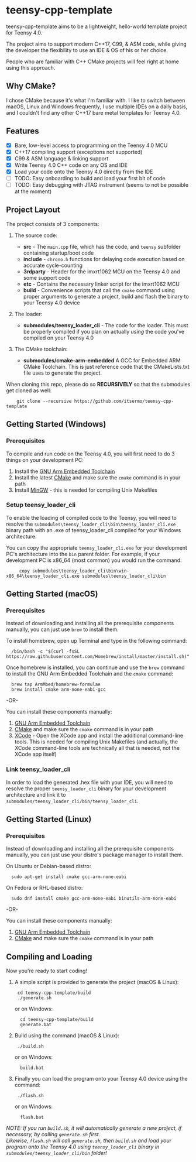 # teensy-cpp-template
teensy-cpp-template aims to be a lightweight, hello-world template project for Teensy 4.0.

The project aims to support modern C++17, C99, & ASM code, while giving the developer the flexibility to use an IDE & OS of his or her choice.

People who are familiar with C++ CMake projects will feel right at home using this approach.

## Why CMake?
I chose CMake because it's what I'm familiar with. I like to switch between macOS, Linux and Windows frequently, I use multiple IDEs on a daily basis, and I couldn't find any other C++17 bare metal templates for Teensy 4.0.

## Features

- [x] Bare, low-level access to programming on the Teensy 4.0 MCU
- [x] C++17 compiling support (exceptions not supported)
- [x] C99 & ASM language & linking support
- [x] Write Teensy 4.0 C++ code on any OS and IDE
- [x] Load your code onto the Teensy 4.0 directly from the IDE
- [ ] TODO: Easy onboarding to build and load your first bit of code
- [ ] TODO: Easy debugging with JTAG instrument (seems to not be possible at the moment)

## Project Layout

The project consists of 3 components:

1. The source code:  
    * **src**      - The `main.cpp` file, which has the code, and `teensy` subfolder containing startup/boot code  
    * **include**  - `chrono.h` functions for delaying code execution based on accurate cycle-counting  
    * **3rdparty** - Header for the imxrt1062 MCU on the Teensy 4.0 and some support code    
    * **etc**      - Contains the necessary linker script for the imxrt1062 MCU  
    * **build**    - Convenience scripts that call the `cmake` command using proper arguments to generate a project, build and flash the binary to your Teensy 4.0 device
    
2. The loader:
    * **submodules/teensy_loader_cli** - The code for the loader.
    This must be properly compiled if you plan on actually *using* the code you've compiled on your Teensy 4.0
        
3. The CMake toolchain:
    * **submodules/cmake-arm-embedded** A GCC for Embedded ARM CMake Toolchain.
    This is just reference code that the CMakeLists.txt file uses to generate the project.

When cloning this repo, please do so **RECURSIVELY** so that the submodules get cloned as well:

        git clone --recursive https://github.com/itsermo/teensy-cpp-template
 
## Getting Started (Windows) 

### Prerequisites

To compile and run code on the Teensy 4.0, you will first need to do 3 things on your development PC:

1. Install the [GNU Arm Embedded Toolchain](https://developer.arm.com/tools-and-software/open-source-software/developer-tools/gnu-toolchain/gnu-rm/downloads)
2. Install the latest [CMake](https://cmake.org/download/) and make sure the `cmake` command is in your path
3. Install [MinGW](http://www.mingw.org/) - this is needed for compiling Unix Makefiles

### Setup teensy_loader_cli

To enable the loading of compiled code to the Teensy, you will need to resolve the `submodules\teensy_loader_cli\bin\teensy_loader_cli.exe` binary path with an .exe of teensy_loader_cli compiled for your Windows architecture.

You can copy the appropriate `teensy_loader_cli.exe` for your development PC's architecture into the `bin` parent folder.  For example, if your development PC is x86_64 (most common) you would run the command:

         copy submodules\teensy_loader_cli\bin\win-x86_64\teensy_loader_cli.exe submodules\teensy_loader_cli\bin

## Getting Started (macOS)  

### Prerequisites

Instead of downloading and installing all the prerequisite components manually, you can just use `brew` to install them.

To install homebrew, open up Terminal and type in the following command:  

      /bin/bash -c "$(curl -fsSL https://raw.githubusercontent.com/Homebrew/install/master/install.sh)"
      
Once homebrew is installed, you can continue and use the `brew` command to install the GNU Arm Embedded Toolchain and the `cmake` command:  

      brew tap ArmMbed/homebrew-formulae  
      brew install cmake arm-none-eabi-gcc

-OR-

You can install these components manually:

1. [GNU Arm Embedded Toolchain](https://developer.arm.com/tools-and-software/open-source-software/developer-tools/gnu-toolchain/gnu-rm/downloads)
2. [CMake](https://cmake.org/download/) and make sure the `cmake` command is in your path
3. [XCode](https://apps.apple.com/us/app/xcode/id497799835?mt=12) - Open the XCode app and install the additional command-line tools. This is needed for compiling Unix Makefiles (and actually, the XCode command-line tools are technically all that is needed, not the XCode app itself)

### Link teensy_loader_cli

In order to load the generated .hex file with your IDE, you will need to resolve the proper `teensy_loader_cli` binary for your development architecture and link it to `submodules/teensy_loader_cli/bin/teensy_loader_cli`.

## Getting Started (Linux)  

### Prerequisites

Instead of downloading and installing all the prerequisite components manually, you can just use your distro's package manager to install them.

On Ubuntu or Debian-based distro:  

      sudo apt-get install cmake gcc-arm-none-eabi
      
On Fedora or RHL-based distro:

      sudo dnf install cmake gcc-arm-none-eabi binutils-arm-none-eabi

-OR-

You can install these components manually:

1. [GNU Arm Embedded Toolchain](https://developer.arm.com/tools-and-software/open-source-software/developer-tools/gnu-toolchain/gnu-rm/downloads)
2. [CMake](https://cmake.org/download/) and make sure the `cmake` command is in your path

## Compiling and Loading

Now you're ready to start coding! 

1. A simple script is provided to generate the project (macOS & Linux): 

        cd teensy-cpp-template/build
        ./generate.sh 
    
    or on Windows:
    
         cd teensy-cpp-template/build
         generate.bat
    
        
2. Build using the command (macOS & Linux):

        ./build.sh  
            
    or on Windows:
   
         build.bat
        
3. Finally you can load the program onto your Teensy 4.0 device using the command:

        ./flash.sh
        
      or on Windows:
   
         flash.bat
        
*NOTE: If you run `build.sh`, it will automatically generate a new project, if necessary, by calling `generate.sh` first.  
Likewise, `flash.sh` will call `generate.sh`, then `build.sh` and load your program onto the Teensy 4.0 using `teensy_loader_cli` binary in `submodules/teensy_loader_cli/bin` folder!*
    
